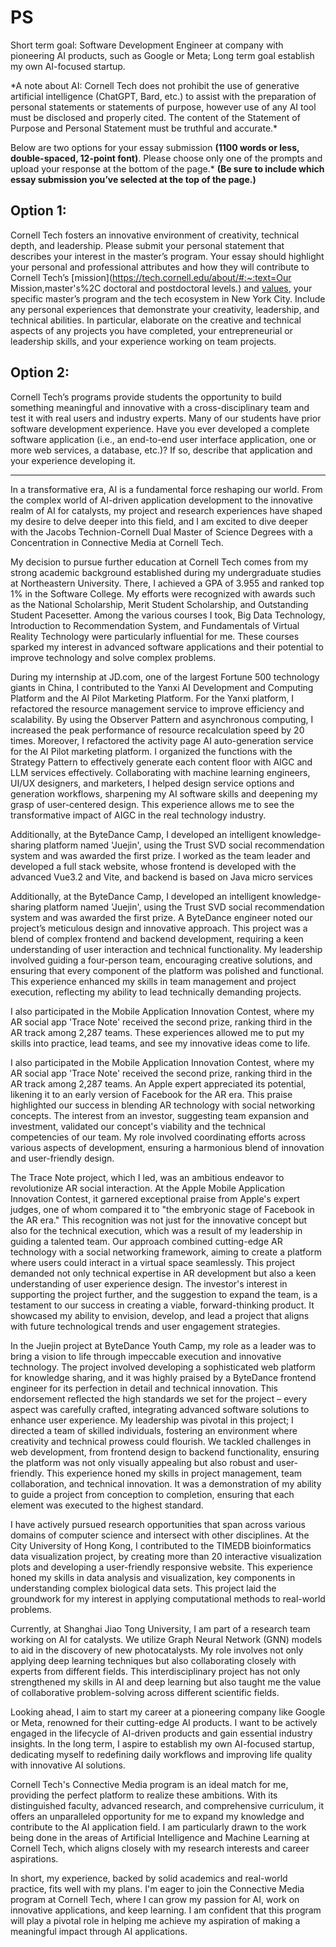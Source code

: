 # PS

Short term goal: Software Development Engineer at company with pioneering AI products, such as Google or Meta; Long term goal establish my own AI-focused startup.

\*A note about AI: Cornell Tech does not prohibit the use of generative artificial intelligence (ChatGPT, Bard, etc.) to assist with the preparation of personal statements or statements of purpose, however use of any AI tool must be disclosed and properly cited. The content of the Statement of Purpose and Personal Statement must be truthful and accurate.*

Below are two options for your essay submission **(1100 words or less, double-spaced, 12-point font)**. Please choose only one of the prompts and upload your response at the bottom of the page.* **(Be sure to include which essay submission you’ve selected at the top of the page.)**

## Option 1:

Cornell Tech fosters an innovative environment of creativity, technical depth, and leadership. Please submit your personal statement that describes your interest in the master’s program. Your essay should highlight your personal and professional attributes and how they will contribute to Cornell Tech’s [mission](https://tech.cornell.edu/about/#:~:text=Our Mission,master's%2C doctoral and postdoctoral levels.) and [values](https://president.cornell.edu/initiatives/university-core-values/), your specific master’s program and the tech ecosystem in New York City. Include any personal experiences that demonstrate your creativity, leadership, and technical abilities. In particular, elaborate on the creative and technical aspects of any projects you have completed, your entrepreneurial or leadership skills, and your experience working on team projects.

## Option 2:

Cornell Tech’s programs provide students the opportunity to build something meaningful and innovative with a cross-disciplinary team and test it with real users and industry experts. Many of our students have prior software development experience. Have you ever developed a complete software application (i.e., an end-to-end user interface application, one or more web services, a database, etc.)? If so, describe that application and your experience developing it.

---

In a transformative era, AI is a fundamental force reshaping our world. From the complex world of AI-driven application development to the innovative realm of AI for catalysts, my project and research experiences have shaped my desire to delve deeper into this field, and I am excited to dive deeper with the Jacobs Technion-Cornell Dual Master of Science Degrees with a Concentration in Connective Media at Cornell Tech.

My decision to pursue further education at Cornell Tech comes from my strong academic background established during my undergraduate studies at Northeastern University. There, I achieved a GPA of 3.955 and ranked top 1% in the Software College. My efforts were recognized with awards such as the National Scholarship, Merit Student Scholarship, and Outstanding Student Pacesetter. Among the various courses I took, Big Data Technology, Introduction to Recommendation System, and Fundamentals of Virtual Reality Technology were particularly influential for me. These courses sparked my interest in advanced software applications and their potential to improve technology and solve complex problems.

During my internship at JD.com, one of the largest Fortune 500 technology giants in China, I contributed to the Yanxi AI Development and Computing Platform and the AI Pilot Marketing Platform. For the Yanxi platform, I refactored the resource management service to improve efficiency and scalability. By using the Observer Pattern and asynchronous computing, I increased the peak performance of resource recalculation speed by 20 times. Moreover, I refactored the activity page AI auto-generation service for the AI Pilot marketing platform. I organized the functions with the Strategy Pattern to effectively generate each content floor with AIGC and LLM services effectively. Collaborating with machine learning engineers, UI/UX designers, and marketers, I helped design service options and generation workflows, sharpening my AI software skills and deepening my grasp of user-centered design. This experience allows me to see the transformative impact of AIGC in the real technology industry.

Additionally, at the ByteDance Camp, I developed an intelligent knowledge-sharing platform named 'Juejin', using the Trust SVD social recommendation system and was awarded the first prize. I worked as the team leader and developed a full stack website, whose frontend is developed with the advanced Vue3.2 and Vite, and backend is based on Java micro services 

Additionally, at the ByteDance Camp, I developed an intelligent knowledge-sharing platform named 'Juejin', using the Trust SVD social recommendation system and was awarded the first prize. A ByteDance engineer noted our project’s meticulous design and innovative approach. This project was a blend of complex frontend and backend development, requiring a keen understanding of user interaction and technical functionality. My leadership involved guiding a four-person team, encouraging creative solutions, and ensuring that every component of the platform was polished and functional. This experience enhanced my skills in team management and project execution, reflecting my ability to lead technically demanding projects.

I also participated in the Mobile Application Innovation Contest, where my AR social app 'Trace Note' received the second prize, ranking third in the AR track among 2,287 teams. These experiences allowed me to put my skills into practice, lead teams, and see my innovative ideas come to life.

I also participated in the Mobile Application Innovation Contest, where my AR social app 'Trace Note' received the second prize, ranking third in the AR track among 2,287 teams. An Apple expert appreciated its potential, likening it to an early version of Facebook for the AR era. This praise highlighted our success in blending AR technology with social networking concepts. The interest from an investor, suggesting team expansion and investment, validated our concept's viability and the technical competencies of our team. My role involved coordinating efforts across various aspects of development, ensuring a harmonious blend of innovation and user-friendly design.

The Trace Note project, which I led, was an ambitious endeavor to revolutionize AR social interaction. At the Apple Mobile Application Innovation Contest, it garnered exceptional praise from Apple's expert judges, one of whom compared it to "the embryonic stage of Facebook in the AR era." This recognition was not just for the innovative concept but also for the technical execution, which was a result of my leadership in guiding a talented team. Our approach combined cutting-edge AR technology with a social networking framework, aiming to create a platform where users could interact in a virtual space seamlessly. This project demanded not only technical expertise in AR development but also a keen understanding of user experience design. The investor's interest in supporting the project further, and the suggestion to expand the team, is a testament to our success in creating a viable, forward-thinking product. It showcased my ability to envision, develop, and lead a project that aligns with future technological trends and user engagement strategies.

In the Juejin project at ByteDance Youth Camp, my role as a leader was to bring a vision to life through impeccable execution and innovative technology. The project involved developing a sophisticated web platform for knowledge sharing, and it was highly praised by a ByteDance frontend engineer for its perfection in detail and technical innovation. This endorsement reflected the high standards we set for the project – every aspect was carefully crafted, integrating advanced software solutions to enhance user experience. My leadership was pivotal in this project; I directed a team of skilled individuals, fostering an environment where creativity and technical prowess could flourish. We tackled challenges in web development, from frontend design to backend functionality, ensuring the platform was not only visually appealing but also robust and user-friendly. This experience honed my skills in project management, team collaboration, and technical innovation. It was a demonstration of my ability to guide a project from conception to completion, ensuring that each element was executed to the highest standard.



I have actively pursued research opportunities that span across various domains of computer science and intersect with other disciplines. At the City University of Hong Kong, I contributed to the TIMEDB bioinformatics data visualization project, by creating more than 20 interactive visualization plots and developing a user-friendly responsive website. This experience honed my skills in data analysis and visualization, key components in understanding complex biological data sets. This project laid the groundwork for my interest in applying computational methods to real-world problems.

Currently, at Shanghai Jiao Tong University, I am part of a research team working on AI for catalysts. We utilize Graph Neural Network (GNN) models to aid in the discovery of new photocatalysts. My role involves not only applying deep learning techniques but also collaborating closely with experts from different fields. This interdisciplinary project has not only strengthened my skills in AI and deep learning but also taught me the value of collaborative problem-solving across different scientific fields.

Looking ahead, I aim to start my career at a pioneering company like Google or Meta, renowned for their cutting-edge AI products. I want to be actively engaged in the lifecycle of AI-driven products and gain essential industry insights. In the long term, I aspire to establish my own AI-focused startup, dedicating myself to redefining daily workflows and improving life quality with innovative AI solutions.

Cornell Tech's Connective Media program is an ideal match for me, providing the perfect platform to realize these ambitions. With its distinguished faculty, advanced research, and comprehensive curriculum, it offers an unparalleled opportunity for me to expand my knowledge and contribute to the AI application field. I am particularly drawn to the work being done in the areas of Artificial Intelligence and Machine Learning at Cornell Tech, which aligns closely with my research interests and career aspirations.

In short, my experience, backed by solid academics and real-world practice, fits well with my plans. I'm eager to join the Connective Media program at Cornell Tech, where I can grow my passion for AI, work on innovative applications, and keep learning. I am confident that this program will play a pivotal role in helping me achieve my aspiration of making a meaningful impact through AI applications.